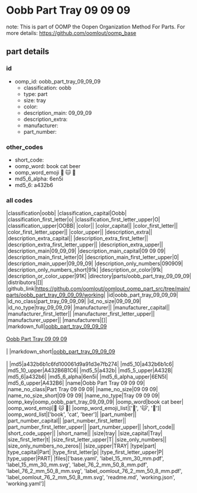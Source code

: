 # Oobb Part Tray 09 09 09  

note: This is part of OOMP the Oopen Organization Method For Parts. For more details: https://github.com/oomlout/oomp_base

##  part details





### id
* oomp_id: oobb_part_tray_09_09_09
  * classification: oobb
  * type: part
  * size: tray
  * color: 
  * description_main: 09_09_09
  * description_extra: 
  * manufacturer: 
  * part_number: 

### other_codes
* short_code: 
* oomp_word: book cat beer
* oomp_word_emoji :book: :cat: :beer:
* md5_6_alpha: 6en5i
* md5_6: a432b6

### all codes 
|classification|oobb|
|classification_capital|Oobb|
|classification_first_letter|o|
|classification_first_letter_upper|O|
|classification_upper|OOBB|
|color||
|color_capital||
|color_first_letter||
|color_first_letter_upper||
|color_upper||
|description_extra||
|description_extra_capital||
|description_extra_first_letter||
|description_extra_first_letter_upper||
|description_extra_upper||
|description_main|09_09_09|
|description_main_capital|09 09 09|
|description_main_first_letter|0|
|description_main_first_letter_upper|0|
|description_main_upper|09_09_09|
|description_only_numbers|090909|
|description_only_numbers_short|91k|
|description_or_color|91k|
|description_or_color_upper|91K|
|directory|parts/oobb_part_tray_09_09_09|
|distributors|[]|
|github_link|https://github.com/oomlout/oomlout_oomp_part_src/tree/main/parts/oobb_part_tray_09_09_09/working|
|id|oobb_part_tray_09_09_09|
|id_no_class|part_tray_09_09_09|
|id_no_size|09_09_09|
|id_no_type|tray_09_09_09|
|manufacturer||
|manufacturer_capital||
|manufacturer_first_letter||
|manufacturer_first_letter_upper||
|manufacturer_upper||
|manufacturers|[]|
|markdown_full|[oobb_part_tray_09_09_09](https://github.com/oomlout/oomlout_oomp_part_src/tree/main/parts/oobb_part_tray_09_09_09/working)<br>[](https://github.com/oomlout/oomlout_oomp_part_src/tree/main/parts/oobb_part_tray_09_09_09/working)<br>[Oobb Part Tray 09 09 09](https://github.com/oomlout/oomlout_oomp_part_src/tree/main/parts/oobb_part_tray_09_09_09/working)<br><br>|
|markdown_short|[oobb_part_tray_09_09_09](https://github.com/oomlout/oomlout_oomp_part_src/tree/main/parts/oobb_part_tray_09_09_09/working)<br><br>|
|md5|a432b6b1c6fd100061d9a91d3e7fb274|
|md5_10|a432b6b1c6|
|md5_10_upper|A432B6B1C6|
|md5_5|a432b|
|md5_5_upper|A432B|
|md5_6|a432b6|
|md5_6_alpha|6en5i|
|md5_6_alpha_upper|6EN5I|
|md5_6_upper|A432B6|
|name|Oobb Part Tray 09 09 09|
|name_no_class|Part Tray 09 09 09|
|name_no_size|09 09 09|
|name_no_size_short|09 09 09|
|name_no_type|Tray 09 09 09|
|oomp_key|oomp_oobb_part_tray_09_09_09|
|oomp_word|book cat beer|
|oomp_word_emoji|:book: :cat: :beer:|
|oomp_word_emoji_list|[':book:', ':cat:', ':beer:']|
|oomp_word_list|['book', 'cat', 'beer']|
|part_number||
|part_number_capital||
|part_number_first_letter||
|part_number_first_letter_upper||
|part_number_upper||
|short_code||
|short_code_upper||
|short_name||
|size|tray|
|size_capital|Tray|
|size_first_letter|t|
|size_first_letter_upper|T|
|size_only_numbers||
|size_only_numbers_no_zeros||
|size_upper|TRAY|
|type|part|
|type_capital|Part|
|type_first_letter|p|
|type_first_letter_upper|P|
|type_upper|PART|
|files|['base.yaml', 'label_15_mm_30_mm.pdf', 'label_15_mm_30_mm.svg', 'label_76_2_mm_50_8_mm.pdf', 'label_76_2_mm_50_8_mm.svg', 'label_oomlout_76_2_mm_50_8_mm.pdf', 'label_oomlout_76_2_mm_50_8_mm.svg', 'readme.md', 'working.json', 'working.yaml']|
